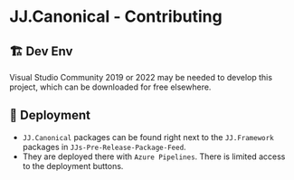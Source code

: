 ﻿JJ.Canonical - Contributing
===========================

🏗️ Dev Env
-----------

Visual Studio Community 2019 or 2022 may be needed to develop this project, which can be downloaded for free elsewhere.


🚀 Deployment
--------------

- `JJ.Canonical` packages can be found right next to the `JJ.Framework` packages in `JJs-Pre-Release-Package-Feed`.
- They are deployed there with `Azure Pipelines`. There is limited access to the deployment buttons.